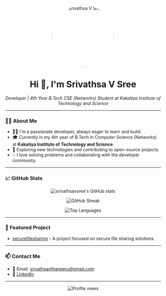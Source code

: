<!-- Profile README for srivathsavsree -->

<p align="center">
  <img src="profile.jpg" alt="Srivathsa V Sree" width="200" style="border-radius: 50%;">
</p>

<h1 align="center">Hi 👋, I'm Srivathsa V Sree</h1>

<p align="center">
  <em>
    Developer | 4th Year B.Tech CSE (Networks) Student at Kakatiya Institute of Technology and Science
  </em>
</p>

---

### 👨‍💻 About Me

- 🧑‍💻 I'm a passionate developer, always eager to learn and build.
- 🎓 Currently in my 4th year of B.Tech in Computer Science (Networks) at **Kakatiya Institute of Technology and Science**.
- 🚀 Exploring new technologies and contributing to open-source projects.
- 💡 I love solving problems and collaborating with the developer community.

---

### 📈 GitHub Stats

<p align="center">
  <img src="https://github-readme-stats.vercel.app/api?username=srivathsavsree&show_icons=true&theme=radical" alt="srivathsavsree's GitHub stats" />
</p>
<p align="center">
  <img src="https://github-readme-streak-stats.herokuapp.com?user=srivathsavsree&theme=radical" alt="GitHub Streak" />
</p>
<p align="center">
  <img src="https://github-readme-stats.vercel.app/api/top-langs/?username=srivathsavsree&layout=compact&theme=radical" alt="Top Languages" />
</p>

---

### 🚀 Featured Project

- [securefilesharing](https://github.com/srivathsavsree/securefilesharing) – A project focused on secure file sharing solutions.

---

### 📫 Contact Me

- 📧 Email: srivathsavthaneeru@gmail.com
- 💼 [LinkedIn](https://www.linkedin.com/in/thaneerusrivathsav)

---

<p align="center">
  <img src="https://komarev.com/ghpvc/?username=srivathsavsree&color=blue" alt="Profile views" />
</p>
